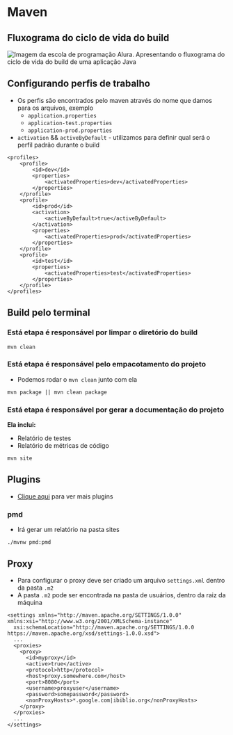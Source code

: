 # Maven 
## Fluxograma do ciclo de vida do build
<img src="https://cdn3.gnarususercontent.com.br/3723-build-maven/4.png" alt="Imagem da escola de programação Alura. Apresentando o fluxograma do ciclo de vida do build de uma aplicação Java"/>

## Configurando perfis de trabalho
- Os perfis são encontrados pelo maven através do nome que damos para os arquivos, exemplo
  - `application.properties`
  - `application-test.properties`
  - `application-prod.properties`
- `activation` && `activeByDefault` - utilizamos para definir qual será o perfil padrão durante o build
```
<profiles>
    <profile>
	    <id>dev</id>
	    <properties>
	        <activatedProperties>dev</activatedProperties>
	    </properties>
    </profile>
    <profile>
        <id>prod</id>
        <activation>
            <activeByDefault>true</activeByDefault>
        </activation>
        <properties>
            <activatedProperties>prod</activatedProperties>
        </properties>
    </profile>
    <profile>
        <id>test</id>
        <properties>
            <activatedProperties>test</activatedProperties>
        </properties>
    </profile>
</profiles>
```

## Build pelo terminal

### Está etapa é responsável por limpar o diretório do build
```
mvn clean
```

### Está etapa é responsável pelo empacotamento do projeto
- Podemos rodar o `mvn clean` junto com ela
```
mvn package || mvn clean package
```

### Está etapa é responsável por gerar a documentação do projeto
**Ela inclui:**
- Relatório de testes
- Relatório de métricas de código

```
mvn site
```

## Plugins
- <a href="https://maven.apache.org/plugins/index.html">Clique aqui</a> para ver mais plugins

### pmd
- Irá gerar um relatório na pasta sites
```
./mvnw pmd:pmd
```

## Proxy
- Para configurar o proxy deve ser criado um arquivo `settings.xml` dentro da pasta `.m2`
- A pasta `.m2` pode ser encontrada na pasta de usuários, dentro da raiz da máquina
```
<settings xmlns="http://maven.apache.org/SETTINGS/1.0.0" xmlns:xsi="http://www.w3.org/2001/XMLSchema-instance"
  xsi:schemaLocation="http://maven.apache.org/SETTINGS/1.0.0 https://maven.apache.org/xsd/settings-1.0.0.xsd">
  ...
  <proxies>
    <proxy>
      <id>myproxy</id>
      <active>true</active>
      <protocol>http</protocol>
      <host>proxy.somewhere.com</host>
      <port>8080</port>
      <username>proxyuser</username>
      <password>somepassword</password>
      <nonProxyHosts>*.google.com|ibiblio.org</nonProxyHosts>
    </proxy>
  </proxies>
  ...
</settings>
```

